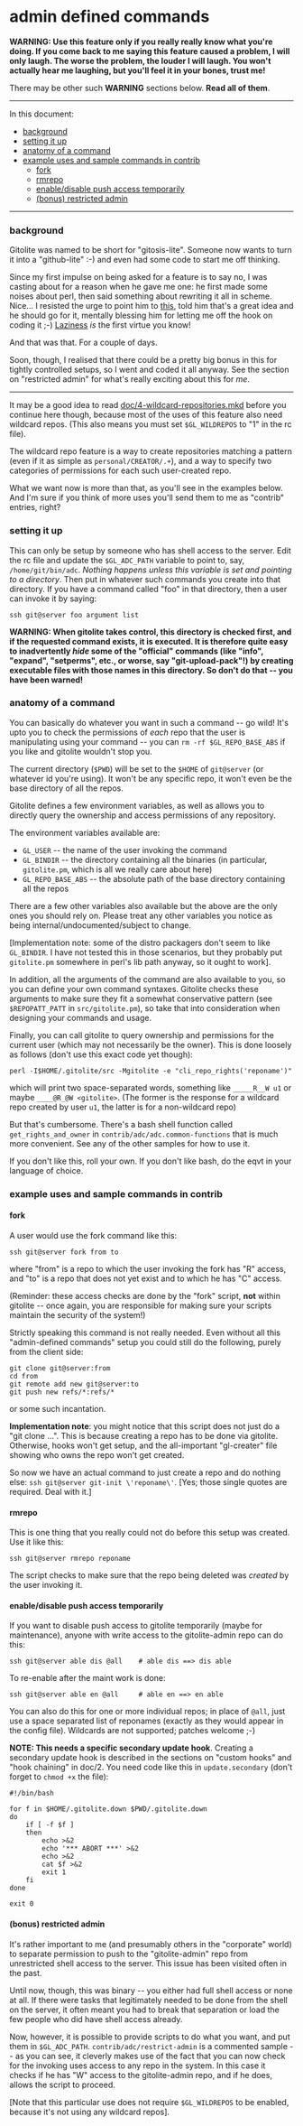 # admin defined commands

**WARNING:  Use this feature only if you really really know what you're doing.
If you come back to me saying this feature caused a problem, I will only
laugh.  The worse the problem, the louder I will laugh.  You won't actually
hear me laughing, but you'll feel it in your bones, trust me!**

There may be other such **WARNING** sections below.  **Read all of them**.

----

In this document:

  * <a href="#background">background</a>
  * <a href="#setting_it_up">setting it up</a>
  * <a href="#anatomy_of_a_command">anatomy of a command</a>
  * <a href="#example_uses_and_sample_commands_in_contrib">example uses and sample commands in contrib</a>
      * <a href="#fork">fork</a>
      * <a href="#rmrepo">rmrepo</a>
      * <a href="#enable_disable_push_access_temporarily">enable/disable push access temporarily</a>
      * <a href="#bonus_restricted_admin">(bonus) restricted admin</a>

----

<a name="background"></a>

### background

Gitolite was named to be short for "gitosis-lite".  Someone now wants to turn
it into a "github-lite" :-) and even had some code to start me off thinking.

Since my first impulse on being asked for a feature is to say no, I was
casting about for a reason when he gave me one: he first made some noises
about perl, then said something about rewriting it all in scheme.  Nice... I
resisted the urge to point him to [this][xkcd224], told him that's a great
idea and he should go for it, mentally blessing him for letting me off the
hook on coding it ;-) [Laziness][lazy] *is* the first virtue you know!

[xkcd224]: http://xkcd.com/224/
[lazy]: http://c2.com/cgi/wiki?LazinessImpatienceHubris

And that was that.  For a couple of days.

Soon, though, I realised that there could be a pretty big bonus in this for
tightly controlled setups, so I went and coded it all anyway.  See the section
on "restricted admin" for what's really exciting about this for *me*.

----

It may be a good idea to read [doc/4-wildcard-repositories.mkd][wild] before
you continue here though, because most of the uses of this feature also need
wildcard repos.  (This also means you must set `$GL_WILDREPOS` to "1" in the
rc file).

[wild]: http://github.com/sitaramc/gitolite/blob/pu/doc/4-wildcard-repositories.mkd

The wildcard repo feature is a way to create repositories matching a pattern
(even if it as simple as `personal/CREATOR/.+`), and a way to specify two
categories of permissions for each such user-created repo.

What we want now is more than that, as you'll see in the examples below.  And
I'm sure if you think of more uses you'll send them to me as "contrib"
entries, right?

<a name="setting_it_up"></a>

### setting it up

This can only be setup by someone who has shell access to the server.  Edit
the rc file and update the `$GL_ADC_PATH` variable to point to, say,
`/home/git/bin/adc`.  *Nothing happens unless this variable is set and
pointing to a directory*.  Then put in whatever such commands you create into
that directory.  If you have a command called "foo" in that directory, then a
user can invoke it by saying:

    ssh git@server foo argument list

**WARNING: When gitolite takes control, this directory is checked first, and
if the requested command exists, it is executed.  It is therefore quite easy
to inadvertently *hide* some of the "official" commands (like "info",
"expand", "setperms", etc., or worse, say "git-upload-pack"!) by creating
executable files with those names in this directory.  So don't do that -- you
have been warned!**

<a name="anatomy_of_a_command"></a>

### anatomy of a command

You can basically do whatever you want in such a command -- go wild!  It's
upto you to check the permissions of *each* repo that the user is manipulating
using your command -- you can `rm -rf $GL_REPO_BASE_ABS` if you like and
gitolite wouldn't stop you.

The current directory (`$PWD`) will be set to the `$HOME` of `git@server` (or
whatever id you're using).  It won't be any specific repo, it won't even be
the base directory of all the repos.

Gitolite defines a few environment variables, as well as allows you to
directly query the ownership and access permissions of any repository.

The environment variables available are:

  * `GL_USER` -- the name of the user invoking the command
  * `GL_BINDIR` -- the directory containing all the binaries (in particular,
    `gitolite.pm`, which is all we really care about here)
  * `GL_REPO_BASE_ABS` -- the absolute path of the base directory containing
    all the repos

There are a few other variables also available but the above are the only ones
you should rely on.  Please treat any other variables you notice as being
internal/undocumented/subject to change.

[Implementation note: some of the distro packagers don't seem to like
`GL_BINDIR`.  I have not tested this in those scenarios, but they probably put
`gitolite.pm` somewhere in perl's lib path anyway, so it ought to work].

In addition, all the arguments of the command are also available to you, so
you can define your own command syntaxes.  Gitolite checks these arguments to
make sure they fit a somewhat conservative pattern (see `$REPOPATT_PATT` in
`src/gitolite.pm`), so take that into consideration when designing your
commands and usage.

Finally, you can call gitolite to query ownership and permissions for the
current user (which may not necessarily be the owner).  This is done loosely
as follows (don't use this exact code yet though):

    perl -I$HOME/.gitolite/src -Mgitolite -e "cli_repo_rights('reponame')"

which will print two space-separated words, something like `_____R__W u1` or
maybe `____@R_@W <gitolite>`.  (The former is the response for a wildcard repo
created by user `u1`, the latter is for a non-wildcard repo)

But that's cumbersome.  There's a bash shell function called
`get_rights_and_owner` in `contrib/adc/adc.common-functions` that is much more
convenient.  See any of the other samples for how to use it.

If you don't like this, roll your own.  If you don't like bash, do the eqvt in
your language of choice.

<a name="example_uses_and_sample_commands_in_contrib"></a>

### example uses and sample commands in contrib

<a name="fork"></a>

#### fork

A user would use the fork command like this:

    ssh git@server fork from to

where "from" is a repo to which the user invoking the fork has "R" access, and
"to" is a repo that does not yet exist and to which he has "C" access.

(Reminder: these access checks are done by the "fork" script, **not** within
gitolite -- once again, you are responsible for making sure your scripts
maintain the security of the system!)

Strictly speaking this command is not really needed.  Even without all this
"admin-defined commands" setup you could still do the following, purely from
the client side:

    git clone git@server:from
    cd from
    git remote add new git@server:to
    git push new refs/*:refs/*

or some such incantation.

**Implementation note**: you might notice that this script does not just do a
"git clone ...".  This is because creating a repo has to be done via gitolite.
Otherwise, hooks won't get setup, and the all-important "gl-creater" file
showing who owns the repo won't get created.

So now we have an actual command to just create a repo and do nothing else:
`ssh git@server git-init \'reponame\'`.  [Yes; those single quotes are
required.  Deal with it.]

<a name="rmrepo"></a>

#### rmrepo

This is one thing that you really could not do before this setup was created.
Use it like this:

    ssh git@server rmrepo reponame

The script checks to make sure that the repo being deleted was *created* by
the user invoking it.

<a name="enable_disable_push_access_temporarily"></a>

#### enable/disable push access temporarily

If you want to disable push access to gitolite temporarily (maybe for
maintenance), anyone with write access to the gitolite-admin repo can do this:

    ssh git@server able dis @all    # able dis ==> dis able

To re-enable after the maint work is done:

    ssh git@server able en @all     # able en ==> en able

You can also do this for one or more individual repos; in place of `@all`,
just use a space separated list of reponames (exactly as they would appear in
the config file).  Wildcards are not supported; patches welcome ;-)

**NOTE: This needs a specific secondary update hook**.  Creating a secondary
update hook is described in the sections on "custom hooks" and "hook chaining"
in doc/2.  You need code like this in `update.secondary` (don't forget to
`chmod +x` the file):

    #!/bin/bash

    for f in $HOME/.gitolite.down $PWD/.gitolite.down
    do
        if [ -f $f ]
        then
            echo >&2
            echo '*** ABORT ***' >&2
            echo >&2
            cat $f >&2
            exit 1
        fi
    done

    exit 0

<a name="bonus_restricted_admin"></a>

#### (bonus) restricted admin

It's rather important to me (and presumably others in the "corporate" world)
to separate permission to push to the "gitolite-admin" repo from unrestricted
shell access to the server.  This issue has been visited often in the past.

Until now, though, this was binary -- you either had full shell access or none
at all.  If there were tasks that legitimately needed to be done from the
shell on the server, it often meant you had to break that separation or load
the few people who did have shell access already.

Now, however, it is possible to provide scripts to do what you want, and put
them in `$GL_ADC_PATH`.  `contrib/adc/restrict-admin` is a commented sample --
as you can see, it cleverly makes use of the fact that you can now check for
the invoking uses access to any repo in the system.  In this case it checks if
he has "W" access to the gitolite-admin repo, and if he does, allows the
script to proceed.

[Note that this particular use does not require `$GL_WILDREPOS` to be enabled,
because it's not using any wildcard repos].
